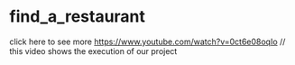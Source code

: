 # find_a_restaurant
click here to see more https://www.youtube.com/watch?v=0ct6e08oqIo
// this video shows the execution of our project
